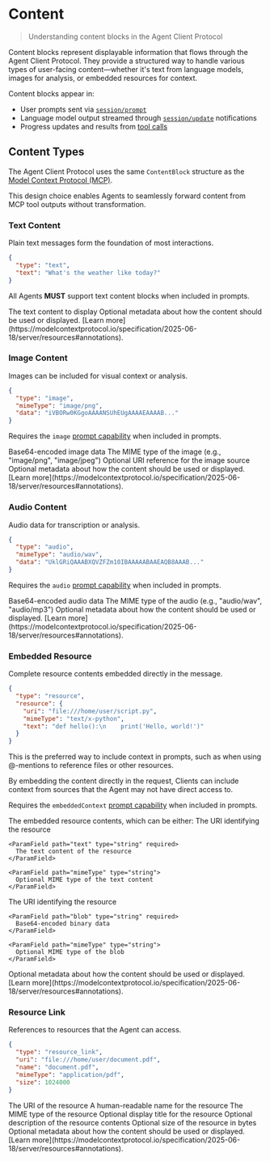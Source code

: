 # Content

> Understanding content blocks in the Agent Client Protocol

Content blocks represent displayable information that flows through the Agent Client Protocol. They provide a structured way to handle various types of user-facing content—whether it's text from language models, images for analysis, or embedded resources for context.

Content blocks appear in:

* User prompts sent via [`session/prompt`](./prompt-turn#1-user-message)
* Language model output streamed through [`session/update`](./prompt-turn#3-agent-reports-output) notifications
* Progress updates and results from [tool calls](./tool-calls)

## Content Types

The Agent Client Protocol uses the same `ContentBlock` structure as the [Model Context Protocol (MCP)](https://modelcontextprotocol.io/specification/2025-06-18/schema#contentblock).

This design choice enables Agents to seamlessly forward content from MCP tool outputs without transformation.

### Text Content

Plain text messages form the foundation of most interactions.

```json
{
  "type": "text",
  "text": "What's the weather like today?"
}
```

All Agents **MUST** support text content blocks when included in prompts.

<ParamField path="text" type="string" required>
  The text content to display
</ParamField>

<ParamField path="annotations" type="Annotations">
  Optional metadata about how the content should be used or displayed. [Learn
  more](https://modelcontextprotocol.io/specification/2025-06-18/server/resources#annotations).
</ParamField>

### Image Content <Icon icon="asterisk" size="14" />

Images can be included for visual context or analysis.

```json
{
  "type": "image",
  "mimeType": "image/png",
  "data": "iVBORw0KGgoAAAANSUhEUgAAAAEAAAAB..."
}
```

<Icon icon="asterisk" size="14" /> Requires the `image` [prompt
capability](./initialization#prompt-capabilities) when included in prompts.

<ParamField path="data" type="string" required>
  Base64-encoded image data
</ParamField>

<ParamField path="mimeType" type="string" required>
  The MIME type of the image (e.g., "image/png", "image/jpeg")
</ParamField>

<ParamField path="uri" type="string">
  Optional URI reference for the image source
</ParamField>

<ParamField path="annotations" type="Annotations">
  Optional metadata about how the content should be used or displayed. [Learn
  more](https://modelcontextprotocol.io/specification/2025-06-18/server/resources#annotations).
</ParamField>

### Audio Content <Icon icon="asterisk" size="14" />

Audio data for transcription or analysis.

```json
{
  "type": "audio",
  "mimeType": "audio/wav",
  "data": "UklGRiQAAABXQVZFZm10IBAAAAABAAEAQB8AAAB..."
}
```

<Icon icon="asterisk" size="14" /> Requires the `audio` [prompt
capability](./initialization#prompt-capabilities) when included in prompts.

<ParamField path="data" type="string" required>
  Base64-encoded audio data
</ParamField>

<ParamField path="mimeType" type="string" required>
  The MIME type of the audio (e.g., "audio/wav", "audio/mp3")
</ParamField>

<ParamField path="annotations" type="Annotations">
  Optional metadata about how the content should be used or displayed. [Learn
  more](https://modelcontextprotocol.io/specification/2025-06-18/server/resources#annotations).
</ParamField>

### Embedded Resource <Icon icon="asterisk" size="14" />

Complete resource contents embedded directly in the message.

```json
{
  "type": "resource",
  "resource": {
    "uri": "file:///home/user/script.py",
    "mimeType": "text/x-python",
    "text": "def hello():\n    print('Hello, world!')"
  }
}
```

This is the preferred way to include context in prompts, such as when using @-mentions to reference files or other resources.

By embedding the content directly in the request, Clients can include context from sources that the Agent may not have direct access to.

<Icon icon="asterisk" size="14" /> Requires the `embeddedContext` [prompt
capability](./initialization#prompt-capabilities) when included in prompts.

<ParamField path="resource" type="EmbeddedResourceResource" required>
  The embedded resource contents, which can be either:

  <Expandable title="Text Resource">
    <ParamField path="uri" type="string" required>
      The URI identifying the resource
    </ParamField>

    <ParamField path="text" type="string" required>
      The text content of the resource
    </ParamField>

    <ParamField path="mimeType" type="string">
      Optional MIME type of the text content
    </ParamField>
  </Expandable>

  <Expandable title="Blob Resource">
    <ParamField path="uri" type="string" required>
      The URI identifying the resource
    </ParamField>

    <ParamField path="blob" type="string" required>
      Base64-encoded binary data
    </ParamField>

    <ParamField path="mimeType" type="string">
      Optional MIME type of the blob
    </ParamField>
  </Expandable>
</ParamField>

<ParamField path="annotations" type="Annotations">
  Optional metadata about how the content should be used or displayed. [Learn
  more](https://modelcontextprotocol.io/specification/2025-06-18/server/resources#annotations).
</ParamField>

### Resource Link

References to resources that the Agent can access.

```json
{
  "type": "resource_link",
  "uri": "file:///home/user/document.pdf",
  "name": "document.pdf",
  "mimeType": "application/pdf",
  "size": 1024000
}
```

<ParamField path="uri" type="string" required>
  The URI of the resource
</ParamField>

<ParamField path="name" type="string" required>
  A human-readable name for the resource
</ParamField>

<ParamField path="mimeType" type="string">
  The MIME type of the resource
</ParamField>

<ParamField path="title" type="string">
  Optional display title for the resource
</ParamField>

<ParamField path="description" type="string">
  Optional description of the resource contents
</ParamField>

<ParamField path="size" type="integer">
  Optional size of the resource in bytes
</ParamField>

<ParamField path="annotations" type="Annotations">
  Optional metadata about how the content should be used or displayed. [Learn
  more](https://modelcontextprotocol.io/specification/2025-06-18/server/resources#annotations).
</ParamField>
